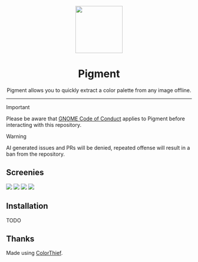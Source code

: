 <p align="center"><img width="128" src="https://jeffser.com/images/pigment/logo.svg">
<h1 align="center">Pigment</h1>

<p align="center">Pigment allows you to quickly extract a color palette from any image offline.</p>

---

> [!IMPORTANT]
> Please be aware that [GNOME Code of Conduct](https://conduct.gnome.org) applies to Pigment before interacting with this repository.

> [!WARNING]
> AI generated issues and PRs will be denied, repeated offense will result in a ban from the repository.

## Screenies

<img src="https://jeffser.com/images/pigment/screenie1.png">

<img src="https://jeffser.com/images/pigment/screenie2.png">

<img src="https://jeffser.com/images/pigment/screenie3.png">

<img src="https://jeffser.com/images/pigment/screenie4.png">

## Installation

TODO

## Thanks

Made using [ColorThief](https://github.com/fengsp/color-thief-py).
